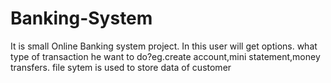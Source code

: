 # Banking-System
It is small Online Banking system project.
In this user will get options. what type of transaction he want to do?eg.create account,mini statement,money transfers.
file sytem is used to store data of customer
